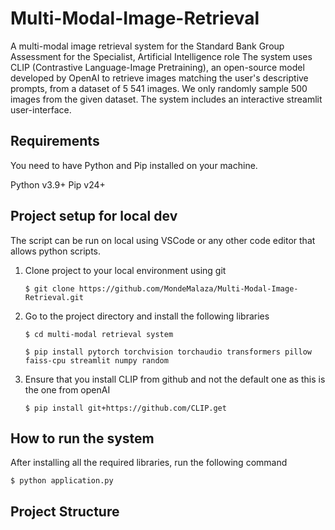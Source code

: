 # Multi-Modal-Image-Retrieval
A multi-modal image retrieval system for the Standard Bank Group Assessment for the Specialist, Artificial Intelligence role
The system uses CLIP (Contrastive Language-Image Pretraining), an open-source model developed by OpenAI to retrieve images matching the user's descriptive prompts, from a dataset of 5 541 images.
We only randomly sample 500 images from the given dataset. 
The system includes an interactive streamlit user-interface.

## Requirements
You need to have Python and Pip installed on your machine. 

Python v3.9+
Pip v24+

## Project setup for local dev
The script can be run on local using VSCode or any other code editor that allows python scripts. 

1. Clone project to your local environment using git
   
   `$ git clone https://github.com/MondeMalaza/Multi-Modal-Image-Retrieval.git`

2. Go to the project directory and install the following libraries
   
   `$ cd multi-modal retrieval system`
   
   `$ pip install pytorch torchvision torchaudio transformers pillow faiss-cpu streamlit numpy random`
3. Ensure that you install CLIP from github and not the default one as this is the one from openAI

   `$ pip install git+https://github.com/CLIP.get`
   
## How to run the system

After installing all the required libraries, run the following command

`$ python application.py`
## Project Structure

